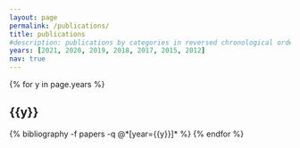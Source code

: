 ```yaml
---
layout: page
permalink: /publications/
title: publications
#description: publications by categories in reversed chronological order. generated by jekyll-scholar.
years: [2021, 2020, 2019, 2018, 2017, 2015, 2012]
nav: true
---
```


<div class="publications">

{% for y in page.years %}
  <h2 class="year">{{y}}</h2>
  {% bibliography -f papers -q @*[year={{y}}]* %}
{% endfor %}

</div>
